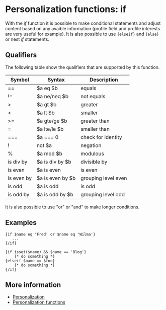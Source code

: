 # Personalization functions: if

With the *if* function it is possible to make conditional statements and 
adjust content based on any avaible information (profile field and profile 
interests are very useful for example). It is also possible to use `{elseif}` 
and `{else}` or nest *if* statements.

## Qualifiers

The following table show the qualifiers that are supported by this function.

| Symbol     | Syntax           | Description          |
|------------|------------------|----------------------|
| ==         | $a eq $b         | equals               |
| !=         | $a ne/neq $b     | not equals           |
| >          | $a gt $b         | greater              |
| \<         | $a lt $b         | smaller              |
| >=         | $a gte/ge $b     | greater than         |
| \=         | $a lte/le $b     | smaller than         |
| ===        | $a === 0         | check for identity   |
| !          | not $a           | negation             |
| %          | $a mod $b        | modulous             |
| is div by  | $a is div by $b  | divisible by         |
| is even    | $a is even       | is even              |
| is even by | $a is even by $b | grouping level even  |
| is odd     | $a is odd        | is odd               |
| is odd by  | $a is odd by $b  | grouping level odd   |

It is also possible to use "or" or "and" to make longer conditions.

## Examples

    {if $name eq 'Fred' or $name eq 'Wilma'}
       ...
    {/if}
    
    {if isset($name) && $name == 'Blog'}
        {* do something *}
    {elseif $name == $foo}
        {* do something *}
    {/if}

## More information

* [Personalization](./personalization)
* [Personalization functions](./personalization-functions)
